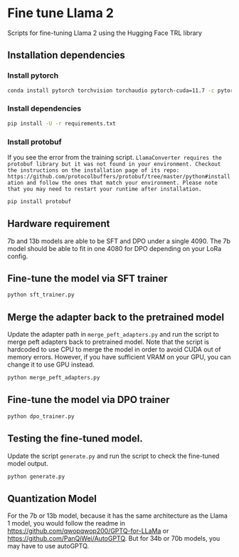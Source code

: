 # Fine tune Llama 2 

Scripts for fine-tuning Llama 2 using the Hugging Face TRL library

## Installation dependencies 

### Install pytorch

```sh
conda install pytorch torchvision torchaudio pytorch-cuda=11.7 -c pytorch -c nvidia
```

### Install dependencies
```sh
pip install -U -r requirements.txt
```
### Install protobuf 

If you see the error from the training script. `LlamaConverter requires the protobuf library but it was not found in your environment. Checkout the instructions on the
installation page of its repo: https://github.com/protocolbuffers/protobuf/tree/master/python#installation and follow the ones
that match your environment. Please note that you may need to restart your runtime after installation.`
```sh
pip install protobuf
```
## Hardware requirement

7b and 13b models are able to be SFT and DPO under a single 4090. The 7b model should be able to fit in one 4080 for DPO depending on your LoRa config.

## Fine-tune the model via SFT trainer

```sh
python sft_trainer.py 
```

## Merge the adapter back to the pretrained model

Update the adapter path in `merge_peft_adapters.py` and run the script to merge peft adapters back to pretrained model.
Note that the script is hardcoded to use CPU to merge the model in order to avoid CUDA out of memory errors. However, if you have sufficient VRAM on your GPU, you can change it to use GPU instead.
```sh
python merge_peft_adapters.py
```

##  Fine-tune the model via DPO trainer

```sh
python dpo_trainer.py 
```

## Testing the fine-tuned model.
Update the script `generate.py` and run the script to check the fine-tuned model output.
```sh
python generate.py
```

## Quantization Model
For the 7b or 13b model, because it has the same architecture as the Llama 1 model, you would follow the readme in https://github.com/qwopqwop200/GPTQ-for-LLaMa or https://github.com/PanQiWei/AutoGPTQ. But for 34b or 70b models, you may have to use autoGPTQ.
